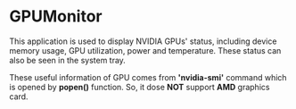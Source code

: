 GPUMonitor
==========

This application is used to display NVIDIA GPUs' status, including device memory usage, GPU utilization, power and temperature. These status can also be seen in the system tray.

These useful information of GPU comes from **'nvidia-smi'** command which is opened by **popen()** function. So, it dose **NOT** support **AMD** graphics card.
